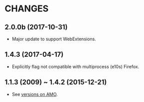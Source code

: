 CHANGES
=======

## 2.0.0b (2017-10-31)

* Major update to support WebExtensions.

## 1.4.3 (2017-04-17)

* Explicitly flag not compatible with multiprocess (e10s) Firefox.

## 1.1.3 (2009) ~ 1.4.2 (2015-12-21)

* See [versions on AMO][].


[versions on AMO]: https://addons.mozilla.org/firefox/addon/noise/versions/
